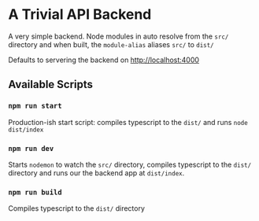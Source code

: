 # A Trivial API Backend

A very simple backend. Node modules in auto resolve from the `src/` directory and when built, the `module-alias` aliases `src/` to `dist/`

Defaults to servering the backend on [http://localhost:4000](http://localhost:4000)

## Available Scripts

### `npm run start`

Production-ish start script: compiles typescript to the `dist/` and runs `node dist/index`

### `npm run dev`

Starts `nodemon` to watch the `src/` directory, compiles typescript to the `dist/` directory and runs our the backend app at `dist/index`.

### `npm run build`

Compiles typescript to the `dist/` directory
